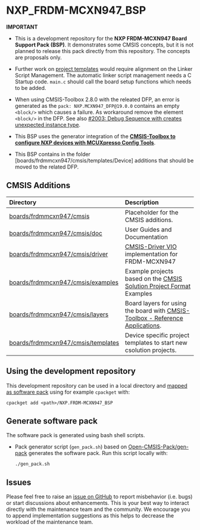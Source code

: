 # NXP_FRDM-MCXN947_BSP

**IMPORTANT**
- This is a development repository for the **NXP FRDM-MCXN947 Board Support Pack (BSP)**. It demonstrates some CMSIS concepts, but it is not planned to release this pack directly from this repository. The concepts are proposals only.

- Further work on [project templates](https://github.com/Open-CMSIS-Pack/NXP_FRDM-MCXN947_BSP/tree/main/boards/frdmmcxn947/cmsis/templates) would require alignment on the Linker Script Management. The automatic linker script management needs a C Startup code. `main.c` should call the board setup functions which needs to be added.

- When using CMSIS-Toolbox 2.8.0 with the releated DFP, an error is generated as the `pack: NXP.MCXN947_DFP@19.0.0` contains an empty `<block/>` which causes a failure. As workaround remove the element `<block/>` in the DFP. See also [#2003: Debug Sequence with <block/> creates unexpected instance type](https://github.com/Open-CMSIS-Pack/devtools/issues/2003).

- This BSP uses the generator integration of the [**CMSIS-Toolbox to configure NXP devices with MCUXpresso Config Tools**](https://github.com/Open-CMSIS-Pack/NXP_FRDM-MCXN947_BSP/tree/main/boards/frdmmcxn947/cmsis/doc/ConfigToolsGuide.md).

- This BSP contains in the folder [boards/frdmmcxn947/cmsis/templates/Device] additions that should be moved to the related DFP.

## CMSIS Additions

Directory                   | Description
:---------------------------|:--------------
[boards/frdmmcxn947/cmsis](https://github.com/Open-CMSIS-Pack/NXP_FRDM-MCXN947_BSP/tree/main/boards/frdmmcxn947/cmsis) | Placeholder for the CMSIS additions.
[boards/frdmmcxn947/cmsis/doc](https://github.com/Open-CMSIS-Pack/NXP_FRDM-MCXN947_BSP/tree/main/boards/frdmmcxn947/cmsis/doc) | User Guides and Documentation
[boards/frdmmcxn947/cmsis/driver](https://github.com/Open-CMSIS-Pack/NXP_FRDM-MCXN947_BSP/tree/main/boards/frdmmcxn947/cmsis/drivers) | [CMSIS-Driver VIO](https://arm-software.github.io/CMSIS_6/latest/Driver/group__vio__interface__gr.html) implementation for FRDM-MCXN947
[boards/frdmmcxn947/cmsis/examples](https://github.com/Open-CMSIS-Pack/NXP_FRDM-MCXN947_BSP/tree/main/boards/frdmmcxn947/cmsis/examples/) | Example projects based on the [CMSIS Solution Project Format](https://github.com/Open-CMSIS-Pack/cmsis-toolbox/blob/main/docs/YML-Input-Format.md) Examples
[boards/frdmmcxn947/cmsis/layers](https://github.com/Open-CMSIS-Pack/NXP_FRDM-MCXN947_BSP/tree/main/boards/frdmmcxn947/cmsis/layers) | Board layers for using the board with [CMSIS-Toolbox - Reference Applications](https://github.com/Open-CMSIS-Pack/cmsis-toolbox/blob/main/docs/ReferenceApplications.md).
[boards/frdmmcxn947/cmsis/templates](https://github.com/Open-CMSIS-Pack/NXP_FRDM-MCXN947_BSP/tree/main/boards/frdmmcxn947/cmsis/templates) | Device specific project templates to start new csolution projects.

## Using the development repository

This development repository can be used in a local directory and [mapped as software pack](https://github.com/Open-CMSIS-Pack/cmsis-toolbox/blob/main/docs/build-tools.md#install-a-repository) using for example `cpackget` with:

    cpackget add <path>/NXP.FRDM-MCXN947_BSP

## Generate software pack

The software pack is generated using bash shell scripts.

- Pack generator script (`gen_pack.sh`) based on [Open-CMSIS-Pack/gen-pack](https://github.com/Open-CMSIS-Pack/gen-pack) generates the software pack.
Run this script locally with:

      ./gen_pack.sh

## Issues

Please feel free to raise an [issue on GitHub](https://github.com/Open-CMSIS-Pack/NXP_FRDM-MCXN947_BSP/issues) to report misbehavior (i.e. bugs) or start discussions about enhancements. This
is your best way to interact directly with the maintenance team and the community.
We encourage you to append implementation suggestions as this helps to decrease the
workload of the maintenance team.
